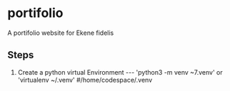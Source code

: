 # portifolio
A portifolio website for Ekene fidelis

## Steps

1. Create a python virtual Environment --- 'python3 -m venv ~7.venv' or 'virtualenv ~/.venv' #/home/codespace/.venv
 